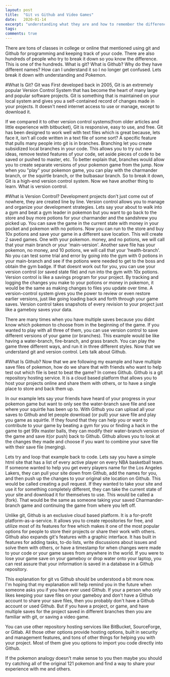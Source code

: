 ```yaml
---
layout: post
title:  "Git vs Github and Video Games"
date:   2020-01-14
excerpt: "understanding what they are and how to remember the difference"
tags:
comments: true
---
```


There are tons of classes in college or online that mentioned using git and Github for programming and keeping track of your code. There are also hundreds of people who try to break it down so you know the difference. This is one of the hundreds. What is git? What is Github? Why do they have different names? How can I understand it so I no longer get confused. Lets break it down with understanding and Pokemon.

#What Is Git?
Git was First developed back in 2005, Git is an extremely popular Version Control System that has become the heart of many large and popular software projects. Git is something that is maintained on your local system and gives you a self-contained record of changes made in your projects. It doesn't need internet access to use or manage, except to download it.

If we compared it to other version control systems(from older articles and little experience with bitbucket), Git is responsive, easy to use, and free. Git has been  designed to work well with text files which is great because, lets face it, isn't all code written in a text file of some sort? A specific feature that pulls many people into git is in branches. Branching let you create subsidized local branches in your code. This allows you to try out new ideas, remove tested features of your code, set aside pieces of code to be saved or pushed to master, etc. To better explain that, branches would allow you to create separate versions of your pokemon game from the jump. Now when you "play" your pokemon game, you can play with the charmander branch, or the squirtle branch, or the bulbasaur branch. So to break it down, Git is a high-end version control system. Now we have another thing to learn. What is version control.

#What is Version Control?
Development projects don’t just come out of nowhere, they are created line by line. Version control allows you to manage and organize your development strategies. Lets say your about to walk into a gym and beat a gym leader in pokemon but you want to go back to the store and buy more potions for your charmander and the sandshrew you picked up. You can save the game in the current state with money in your pocket and pokemon with no potions. Now you can run to the store and buy 10x potions and save your game in a different save location. This will create 2 saved games. One with your pokemon. money, and no potions, we will call that your main branch or your 'main-version'. Another save file has your pokemon, no money, and 10 potions, we will call that your 'health-branch'.  No you can test some trial and error by going into the gym with 0 potions in your main-branch and see if the potions were needed to get to the boss and obtain the gym badge. If that doesnt work out for you, you can use your version control (or saved state file) and run into the gym with 10x potions.
Version control is like a savings program for your project. By tracking and logging the changes you make to your potions or money in pokemon, it would be the same as making changes to files you update over time. A version-control system gives you the power to review or even restore earlier versions, just like going loading back and forth through your game saves. Version control takes snapshots of every revision to your project just like a gameboy saves your data.

There are many times when you have multiple saves because you didnt know which pokemon to choose from in the beginning of the game. If you wanted to play with all three of them, you can use version control to save different versions of your game (or branches). This example would be like having a water-branch, fire-branch, and grass branch. You can play the game three different ways, and run it in three different styles. Now that we understand git and version control. Lets talk about Github.

#What Is Github?
Now that we are following my example and have multiple save files of pokemon, how do we share that with friends who want to help test out which file is best to beat the game? In comes Github. Github is a git repository hosting service. It is a cloud based platform that allows you to host your projects online and share them with others, or to have a single place to store and back them up.

In our example lets say your friends have heard of your progress in your pokemon game but want to only see the water-branch save file and see where your squirtle has been up to. With Github you can upload all your saves to Github and let people download (or pull) your save file and play you game as squirtle. If they found that they can help you or want to contribute to your game by beating a gym for you or finding a hack in the game to get 99x master balls, they can modify their water-branch version of the game and save it(or push) back to Github. Github allows you to look at the changes they made and choose if you want to combine your save file with their save file (merging).

Lets try and loop that example back to code. Lets say you have a simple html site that has a list of every active player on every NBA basketball team. If someone wanted to help you get every players name for the Los Angeles Lakers, they can pull your site down from Github, add the names for you, and then push up the changes to your original site location on Github. This would be called creating a pull request. If they wanted to take your site and use it for something completely different, they can take the current state of your site and download it for themselves to use. This would be called a (fork). That would be the same as someone taking your saved Charmander-branch game and continuing the game from where you left off.

Unlike git, Github is an exclusive cloud based platform. It is a for-profit platform-as-a-service. It allows you to create repositories for free, and utilize most of its features for free which makes it one of the most popular options for people to store their projects or share their work with others. Github also expands git's features with a graphic interface. It has built in features for adding tasks, to-do lists, write discussions about issues and solve them with others, or have a timestamp for when changes were made to your code or your game saves from anywhere in the world. If you were to lose your game save on your gameboy or drop water onto your laptop, you can rest assure that your information is saved in a database in a Github repository.

This explanation for git vs Github should be understood a bit more now.  
I'm hoping that my explanation will help remind you in the future when someone asks you if you have ever used Github. If your a person who only likes keeping your save files on your gameboy and don't have a Github account to share your save files, then you probably don't have a Github account or used Github. But if you have a project, or game, and have multiple saves for the project saved in different branches then you are familiar with git, or saving a video game.

You can use other repository hosting services like BitBucket, SourceForge, or Gitlab. All those other options provide hosting options, built in security and management features, and tons of other things for helping you with your project. Most of them give you options to import you code directly into Github.


If the pokemon analogy doesn't make sense to you then maybe you should try catching all of the original 121 pokemon and find a way to share your experience with me and others.  

